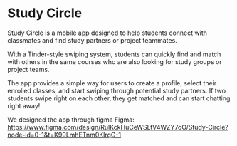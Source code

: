# Study Circle
Study Circle is a mobile app designed to help students connect with classmates and find study partners or project teammates. 

With a Tinder-style swiping system, students can quickly find and match with others in the same courses who are also looking for study groups or project teams.

The app provides a simple way for users to create a profile, select their enrolled classes, and start swiping through potential study partners. If two students swipe right on each other, they get matched and can start chatting right away!

We designed the app through figma
Figma: https://www.figma.com/design/RulKckHuCeWSLtV4WZY7oO/Study-Circle?node-id=0-1&t=K99LmhETnm0KlrqG-1

